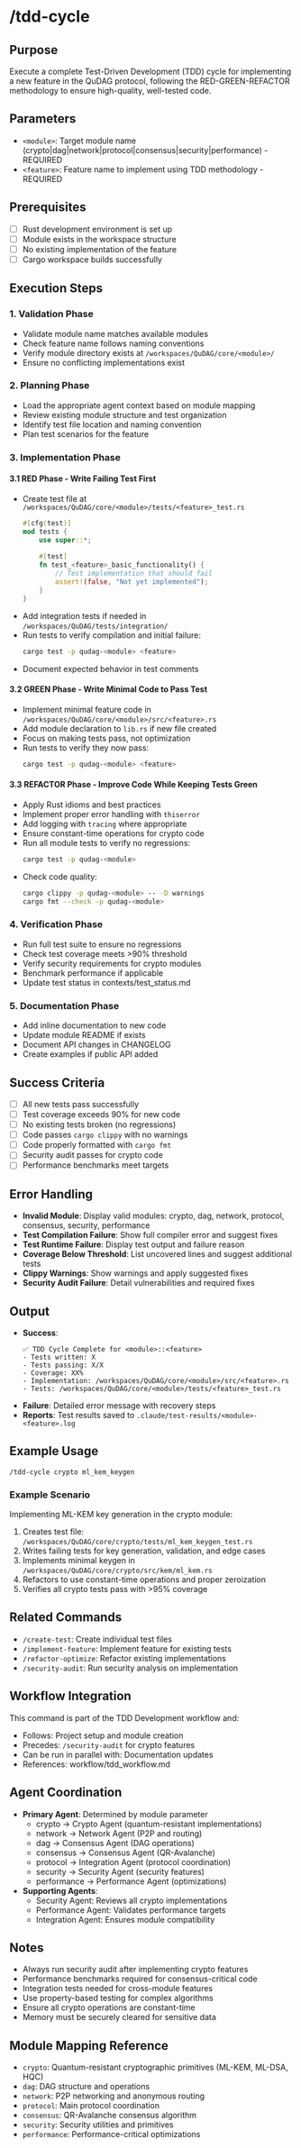 # /tdd-cycle

## Purpose
Execute a complete Test-Driven Development (TDD) cycle for implementing a new feature in the QuDAG protocol, following the RED-GREEN-REFACTOR methodology to ensure high-quality, well-tested code.

## Parameters
- `<module>`: Target module name (crypto|dag|network|protocol|consensus|security|performance) - REQUIRED
- `<feature>`: Feature name to implement using TDD methodology - REQUIRED

## Prerequisites
- [ ] Rust development environment is set up
- [ ] Module exists in the workspace structure
- [ ] No existing implementation of the feature
- [ ] Cargo workspace builds successfully

## Execution Steps

### 1. Validation Phase
- Validate module name matches available modules
- Check feature name follows naming conventions
- Verify module directory exists at `/workspaces/QuDAG/core/<module>/`
- Ensure no conflicting implementations exist

### 2. Planning Phase
- Load the appropriate agent context based on module mapping
- Review existing module structure and test organization
- Identify test file location and naming convention
- Plan test scenarios for the feature

### 3. Implementation Phase

#### 3.1 RED Phase - Write Failing Test First
- Create test file at `/workspaces/QuDAG/core/<module>/tests/<feature>_test.rs`
  ```rust
  #[cfg(test)]
  mod tests {
      use super::*;
      
      #[test]
      fn test_<feature>_basic_functionality() {
          // Test implementation that should fail
          assert!(false, "Not yet implemented");
      }
  }
  ```
- Add integration tests if needed in `/workspaces/QuDAG/tests/integration/`
- Run tests to verify compilation and initial failure:
  ```bash
  cargo test -p qudag-<module> <feature>
  ```
- Document expected behavior in test comments

#### 3.2 GREEN Phase - Write Minimal Code to Pass Test
- Implement minimal feature code in `/workspaces/QuDAG/core/<module>/src/<feature>.rs`
- Add module declaration to `lib.rs` if new file created
- Focus on making tests pass, not optimization
- Run tests to verify they now pass:
  ```bash
  cargo test -p qudag-<module> <feature>
  ```

#### 3.3 REFACTOR Phase - Improve Code While Keeping Tests Green
- Apply Rust idioms and best practices
- Implement proper error handling with `thiserror`
- Add logging with `tracing` where appropriate
- Ensure constant-time operations for crypto code
- Run all module tests to verify no regressions:
  ```bash
  cargo test -p qudag-<module>
  ```
- Check code quality:
  ```bash
  cargo clippy -p qudag-<module> -- -D warnings
  cargo fmt --check -p qudag-<module>
  ```

### 4. Verification Phase
- Run full test suite to ensure no regressions
- Check test coverage meets >90% threshold
- Verify security requirements for crypto modules
- Benchmark performance if applicable
- Update test status in contexts/test_status.md

### 5. Documentation Phase
- Add inline documentation to new code
- Update module README if exists
- Document API changes in CHANGELOG
- Create examples if public API added

## Success Criteria
- [ ] All new tests pass successfully
- [ ] Test coverage exceeds 90% for new code
- [ ] No existing tests broken (no regressions)
- [ ] Code passes `cargo clippy` with no warnings
- [ ] Code properly formatted with `cargo fmt`
- [ ] Security audit passes for crypto code
- [ ] Performance benchmarks meet targets

## Error Handling
- **Invalid Module**: Display valid modules: crypto, dag, network, protocol, consensus, security, performance
- **Test Compilation Failure**: Show full compiler error and suggest fixes
- **Test Runtime Failure**: Display test output and failure reason
- **Coverage Below Threshold**: List uncovered lines and suggest additional tests
- **Clippy Warnings**: Show warnings and apply suggested fixes
- **Security Audit Failure**: Detail vulnerabilities and required fixes

## Output
- **Success**: 
  ```
  ✅ TDD Cycle Complete for <module>::<feature>
  - Tests written: X
  - Tests passing: X/X
  - Coverage: XX%
  - Implementation: /workspaces/QuDAG/core/<module>/src/<feature>.rs
  - Tests: /workspaces/QuDAG/core/<module>/tests/<feature>_test.rs
  ```
- **Failure**: Detailed error message with recovery steps
- **Reports**: Test results saved to `.claude/test-results/<module>-<feature>.log`

## Example Usage
```
/tdd-cycle crypto ml_kem_keygen
```

### Example Scenario
Implementing ML-KEM key generation in the crypto module:
1. Creates test file: `/workspaces/QuDAG/core/crypto/tests/ml_kem_keygen_test.rs`
2. Writes failing tests for key generation, validation, and edge cases
3. Implements minimal keygen in `/workspaces/QuDAG/core/crypto/src/kem/ml_kem.rs`
4. Refactors to use constant-time operations and proper zeroization
5. Verifies all crypto tests pass with >95% coverage

## Related Commands
- `/create-test`: Create individual test files
- `/implement-feature`: Implement feature for existing tests
- `/refactor-optimize`: Refactor existing implementations
- `/security-audit`: Run security analysis on implementation

## Workflow Integration
This command is part of the TDD Development workflow and:
- Follows: Project setup and module creation
- Precedes: `/security-audit` for crypto features
- Can be run in parallel with: Documentation updates
- References: workflow/tdd_workflow.md

## Agent Coordination
- **Primary Agent**: Determined by module parameter
  - crypto → Crypto Agent (quantum-resistant implementations)
  - network → Network Agent (P2P and routing)
  - dag → Consensus Agent (DAG operations)
  - consensus → Consensus Agent (QR-Avalanche)
  - protocol → Integration Agent (protocol coordination)
  - security → Security Agent (security features)
  - performance → Performance Agent (optimizations)
- **Supporting Agents**: 
  - Security Agent: Reviews all crypto implementations
  - Performance Agent: Validates performance targets
  - Integration Agent: Ensures module compatibility

## Notes
- Always run security audit after implementing crypto features
- Performance benchmarks required for consensus-critical code
- Integration tests needed for cross-module features
- Use property-based testing for complex algorithms
- Ensure all crypto operations are constant-time
- Memory must be securely cleared for sensitive data

## Module Mapping Reference
- `crypto`: Quantum-resistant cryptographic primitives (ML-KEM, ML-DSA, HQC)
- `dag`: DAG structure and operations
- `network`: P2P networking and anonymous routing
- `protocol`: Main protocol coordination
- `consensus`: QR-Avalanche consensus algorithm
- `security`: Security utilities and primitives
- `performance`: Performance-critical optimizations